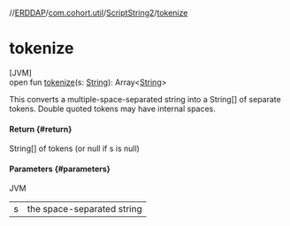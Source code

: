 //[ERDDAP](../../../index.md)/[com.cohort.util](../index.md)/[ScriptString2](index.md)/[tokenize](tokenize.md)

# tokenize

[JVM]\
open fun [tokenize](tokenize.md)(s: [String](https://docs.oracle.com/en/java/javase/21/docs/api/java.base/java/lang/String.html)): Array&lt;[String](https://docs.oracle.com/en/java/javase/21/docs/api/java.base/java/lang/String.html)&gt;

This converts a multiple-space-separated string into a String[] of separate tokens. Double quoted tokens may have internal spaces.

#### Return {#return}

String[] of tokens (or null if s is null)

#### Parameters {#parameters}

JVM

| | |
|---|---|
| s | the space-separated string |